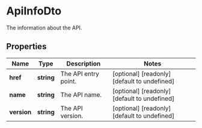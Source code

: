 # ApiInfoDto

The information about the API.
## Properties
| Name | Type | Description | Notes |
| ------------ | ------------- | ------------- | ------------- |
| **href** | **string** | The API entry point. | [optional] [readonly] [default to undefined] |
| **name** | **string** | The API name. | [optional] [readonly] [default to undefined] |
| **version** | **string** | The API version. | [optional] [readonly] [default to undefined] |

